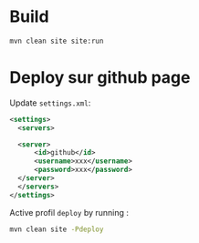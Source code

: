 
# Build

```bash
mvn clean site site:run
```

# Deploy sur github page

Update  `settings.xml`:

```xml
<settings>
  <servers>

  <server>
      <id>github</id>
      <username>xxx</username>
      <password>xxx</password>
  </server>
  </servers>
</settings>
```

Active profil `deploy` by running :

```bash
mvn clean site -Pdeploy
```

